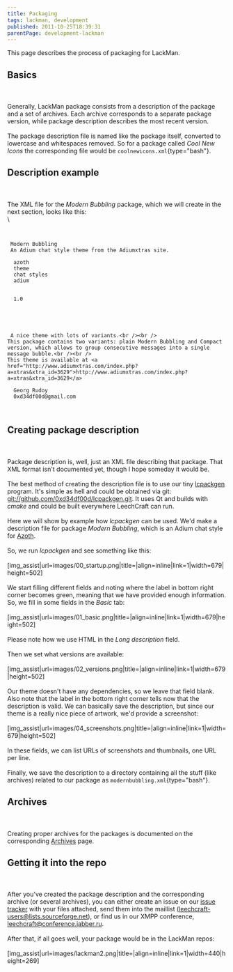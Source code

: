 ```yaml
---
title: Packaging
tags: lackman, development
published: 2011-10-25T18:39:31
parentPage: development-lackman
---
```


This page describes the process of packaging for LackMan.

Basics
------

\
\
Generally, LackMan package consists from a description of the package
and a set of archives. Each archive corresponds to a separate package
version, while package description describes the most recent version.\
\
The package description file is named like the package itself, converted
to lowercase and whitespaces removed. So for a package called *Cool New
Icons* the corresponding file would be `coolnewicons.xml`{type="bash"}.

Description example
-------------------

\
\
The XML file for the *Modern Bubbling* package, which we will create in
the next section, looks like this:\
\

``` {type="xml"}


 Modern Bubbling
 An Adium chat style theme from the Adiumxtras site.
 
  azoth
  theme
  chat styles
  adium
 
 
  1.0
 
 
  
  
 
 A nice theme with lots of variants.<br /><br />
This package contains two variants: plain Modern Bubbling and Compact version, which allows to group consecutive messages into a single message bubble.<br /><br />
This theme is available at <a href="http://www.adiumxtras.com/index.php?a=xtras&xtra_id=3629">http://www.adiumxtras.com/index.php?a=xtras&xtra_id=3629</a>
 
  Georg Rudoy
  0xd34df00d@gmail.com
 
 
```

Creating package description
----------------------------

\
\
Package description is, well, just an XML file describing that package.
That XML format isn't documented yet, though I hope someday it would
be.\
\
The best method of creating the description file is to use our tiny
[lcpackgen](https://github.com/0xd34df00d/lcpackgen/) program. It's
simple as hell and could be obtained via git:
<git://github.com/0xd34df00d/lcpackgen.git>. It uses Qt and builds with
*cmake* and could be built everywhere LeechCraft can run.\
\
Here we will show by example how *lcpackgen* can be used. We'd make a
description file for package *Modern Bubbling*, which is an Adium chat
style for [Azoth](/plugins-azoth).\
\
So, we run *lcpackgen* and see something like this:\
\
\[img\_assist|url=images/00\_startup.png|title=|align=inline|link=1|width=679|height=502\]\
\
We start filling different fields and noting where the label in bottom
right corner becomes green, meaning that we have provided enough
information. So, we fill in some fields in the *Basic* tab:\
\
\[img\_assist|url=images/01\_basic.png|title=|align=inline|link=1|width=679|height=502\]\
\
Please note how we use HTML in the *Long description* field.\
\
Then we set what versions are available:\
\
\[img\_assist|url=images/02\_versions.png|title=|align=inline|link=1|width=679|height=502\]\
\
Our theme doesn't have any dependencies, so we leave that field blank.
Also note that the label in the bottom right corner tells now that the
description is valid. We can basically save the description, but since
our theme is a really nice piece of artwork, we'd provide a screenshot:\
\
\[img\_assist|url=images/04\_screenshots.png|title=|align=inline|link=1|width=679|height=502\]\
\
In these fields, we can list URLs of screenshots and thumbnails, one URL
per line.\
\
Finally, we save the description to a directory containing all the stuff
(like archives) related to our package as
`modernbubbling.xml`{type="bash"}.

Archives
--------

\
\
Creating proper archives for the packages is documented on the
corresponding [Archives](/development-lackman-archives) page.

Getting it into the repo
------------------------

\
\
After you've created the package description and the corresponding
archive (or several archives), you can either create an issue on our
[issue tracker](http://dev.leechcraft.org) with your files attached,
send them into the maillist (<leechcraft-users@lists.sourceforge.net>),
or find us in our XMPP conference,
[leechcraft@conference.jabber.ru](xmpp:leechcraft@conference.jabber.ru?join).\
\
After that, if all goes well, your package would be in the LackMan
repos:\
\
\[img\_assist|url=images/lackman2.png|title=|align=inline|link=1|width=440|height=269\]
